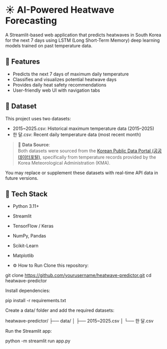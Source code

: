 # ☀️ AI-Powered Heatwave Forecasting

A Streamlit-based web application that predicts heatwaves in South Korea for the next 7 days using LSTM (Long Short-Term Memory) deep learning models trained on past temperature data.

## 📌 Features

- Predicts the next 7 days of maximum daily temperature
- Classifies and visualizes potential heatwave days
- Provides daily heat safety recommendations
- User-friendly web UI with navigation tabs

## 📁 Dataset

This project uses two datasets:

- 2015~2025.csv: Historical maximum temperature data (2015–2025)
- 한 달.csv: Recent daily temperature data (most recent month)

> 📌 **Data Source**:  
> Both datasets were sourced from the [Korean Public Data Portal (공공데이터포털)](https://www.data.go.kr), specifically from temperature records provided by the Korea Meteorological Administration (KMA).

You may replace or supplement these datasets with real-time API data in future versions.

## 🔧 Tech Stack

- Python 3.11+
- Streamlit
- TensorFlow / Keras
- NumPy, Pandas
- Scikit-Learn
- Matplotlib

- ⚙️ How to Run
Clone this repository:

git clone https://github.com/yourusername/heatwave-predictor.git
cd heatwave-predictor

Install dependencies:

pip install -r requirements.txt

Create a data/ folder and add the required datasets:

heatwave-predictor/
├── data/
│   ├── 2015~2025.csv
│   └── 한 달.csv

Run the Streamlit app:

python -m streamlit run app.py
